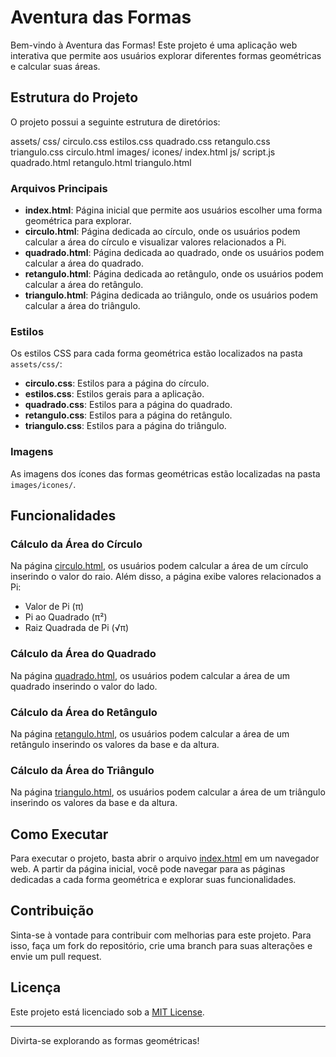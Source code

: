# Aventura das Formas

Bem-vindo à Aventura das Formas! Este projeto é uma aplicação web interativa que permite aos usuários explorar diferentes formas geométricas e calcular suas áreas.

## Estrutura do Projeto

O projeto possui a seguinte estrutura de diretórios:

assets/ css/ circulo.css estilos.css quadrado.css retangulo.css triangulo.css circulo.html images/ icones/ index.html js/ script.js quadrado.html retangulo.html triangulo.html


### Arquivos Principais

- **index.html**: Página inicial que permite aos usuários escolher uma forma geométrica para explorar.
- **circulo.html**: Página dedicada ao círculo, onde os usuários podem calcular a área do círculo e visualizar valores relacionados a Pi.
- **quadrado.html**: Página dedicada ao quadrado, onde os usuários podem calcular a área do quadrado.
- **retangulo.html**: Página dedicada ao retângulo, onde os usuários podem calcular a área do retângulo.
- **triangulo.html**: Página dedicada ao triângulo, onde os usuários podem calcular a área do triângulo.

### Estilos

Os estilos CSS para cada forma geométrica estão localizados na pasta `assets/css/`:

- **circulo.css**: Estilos para a página do círculo.
- **estilos.css**: Estilos gerais para a aplicação.
- **quadrado.css**: Estilos para a página do quadrado.
- **retangulo.css**: Estilos para a página do retângulo.
- **triangulo.css**: Estilos para a página do triângulo.

### Imagens

As imagens dos ícones das formas geométricas estão localizadas na pasta `images/icones/`.

## Funcionalidades

### Cálculo da Área do Círculo

Na página [circulo.html](circulo.html), os usuários podem calcular a área de um círculo inserindo o valor do raio. Além disso, a página exibe valores relacionados a Pi:

- Valor de Pi (π)
- Pi ao Quadrado (π²)
- Raiz Quadrada de Pi (√π)

### Cálculo da Área do Quadrado

Na página [quadrado.html](quadrado.html), os usuários podem calcular a área de um quadrado inserindo o valor do lado.

### Cálculo da Área do Retângulo

Na página [retangulo.html](retangulo.html), os usuários podem calcular a área de um retângulo inserindo os valores da base e da altura.

### Cálculo da Área do Triângulo

Na página [triangulo.html](triangulo.html), os usuários podem calcular a área de um triângulo inserindo os valores da base e da altura.

## Como Executar

Para executar o projeto, basta abrir o arquivo [index.html](index.html) em um navegador web. A partir da página inicial, você pode navegar para as páginas dedicadas a cada forma geométrica e explorar suas funcionalidades.

## Contribuição

Sinta-se à vontade para contribuir com melhorias para este projeto. Para isso, faça um fork do repositório, crie uma branch para suas alterações e envie um pull request.

## Licença

Este projeto está licenciado sob a [MIT License](LICENSE).

---

Divirta-se explorando as formas geométricas!
